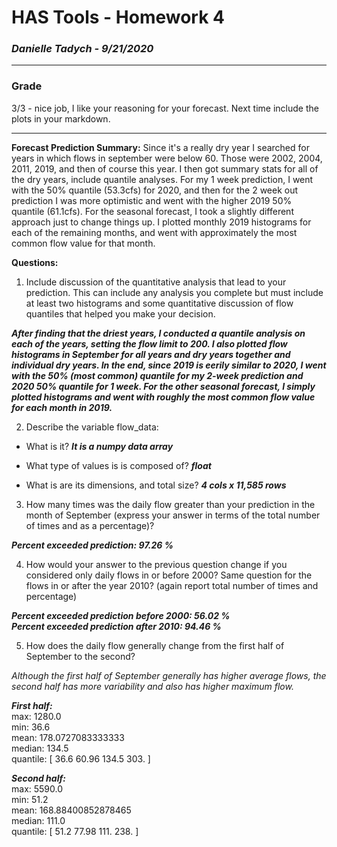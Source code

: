 # **HAS Tools - Homework 4**

### *Danielle Tadych -  9/21/2020*

___
### Grade
3/3 - nice job, I like your reasoning for your forecast. Next time include the plots in your  markdown.
___

**Forecast Prediction Summary:**
Since it's a really dry year I searched for years in which flows in september were below 60.  Those were 2002, 2004, 2011, 2019, and then of course this year.  I then got summary stats for all of the dry years, include quantile analyses.  For my 1 week prediction, I went with the 50% quantile (53.3cfs) for 2020, and then for the 2 week out prediction I was more optimistic and went with the higher 2019 50% quantile (61.1cfs). For the seasonal forecast, I took a slightly different approach just to change things up.  I plotted monthly 2019 histograms for each of the remaining months, and went with approximately the most common flow value for that month.


**Questions:**
1. Include discussion of the quantitative analysis that lead to your prediction. This can include any analysis you complete but must include at least two histograms and some quantitative discussion of flow quantiles that helped you make your decision.

***After finding that the driest years, I conducted a quantile analysis on each of the years, setting the flow limit to 200.  I also plotted flow histograms in September for all years and dry years together and individual dry years.  In the end, since 2019 is eerily similar to 2020, I went with the 50% (most common) quantile for my 2-week prediction and 2020 50% quantile for 1 week. For the other seasonal forecast, I simply plotted histograms and went with roughly the most common flow value for each month in 2019.***

2. Describe the variable flow_data:
  - What is it?  ***It is a numpy data array***

  - What type of values is is composed of?
     ***float***
  - What is are its dimensions, and total size? ***4 cols x 11,585 rows***

3. How many times was the daily flow greater than your prediction in the month of September (express your answer in terms of the total number of times and as a percentage)?

***Percent exceeded prediction: 97.26 %***


4. How would your answer to the previous question change if you considered only daily flows in or before 2000? Same question for the flows in or after the year 2010? (again report total number of times and percentage)

***Percent exceeded prediction before 2000: 56.02 % \
Percent exceeded prediction after 2010: 94.46 %***

5. How does the daily flow generally change from the first half of September to the second?

*Although the first half of September generally has higher average flows, the second half has more variability and also has higher maximum flow.*

***First half:***\
max: 1280.0 \
min: 36.6\
mean: 178.0727083333333\
median: 134.5\
quantile: [ 36.6   60.96 134.5  303.  ]

***Second half:***\
max: 5590.0\
min: 51.2\
mean: 168.88400852878465\
median: 111.0\
quantile: [ 51.2   77.98 111.   238.  ]
